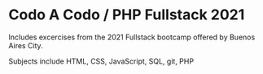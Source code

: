 # Codo A Codo / PHP Fullstack 2021

Includes excercises from the 2021 Fullstack bootcamp offered by Buenos Aires City.

Subjects include HTML, CSS, JavaScript, SQL, git, PHP
